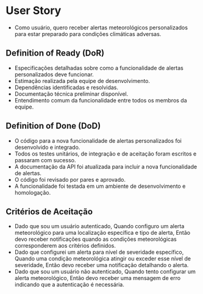 # User Story
- Como usuário, quero receber alertas meteorológicos personalizados para estar preparado para condições climáticas adversas.

## Definition of Ready (DoR)

- Especificações detalhadas sobre como a funcionalidade de alertas personalizados deve funcionar.
- Estimação realizada pela equipe de desenvolvimento.
- Dependências identificadas e resolvidas.
- Documentação técnica preliminar disponível.
- Entendimento comum da funcionalidade entre todos os membros da equipe.

## Definition of Done (DoD)

- O código para a nova funcionalidade de alertas personalizados foi desenvolvido e integrado.
- Todos os testes unitários, de integração e de aceitação foram escritos e passaram com sucesso.
- A documentação da API foi atualizada para incluir a nova funcionalidade de alertas.
- O código foi revisado por pares e aprovado.
- A funcionalidade foi testada em um ambiente de desenvolvimento e homologação.

## Critérios de Aceitação

- Dado que sou um usuário autenticado, Quando configuro um alerta meteorológico para uma localização específica e tipo de alerta, Então devo receber notificações quando as condições meteorológicas corresponderem aos critérios definidos.
- Dado que configurei um alerta para nível de severidade específico, Quando uma condição meteorológica atingir ou exceder esse nível de severidade, Então devo receber uma notificação detalhando o alerta.
- Dado que sou um usuário não autenticado, Quando tento configurar um alerta meteorológico, Então devo receber uma mensagem de erro indicando que a autenticação é necessária.
